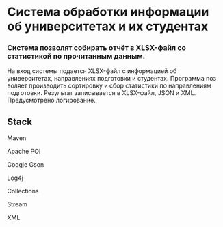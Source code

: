 # Cистема обработки информации об университетах и их студентах

### Система позволят собирать отчёт в XLSX-файл со статистикой по прочитанным данным.

На вход системы подается XLSX-файл с информацией об университетах, направлениях подготовки и студентах. Программа поз
воляет производить сортировку и сбор статистики по направлениям подготовки. Результат записывается в XLSX-файл, JSON и 
XML. Предусмотрено логирование.



## Stack
Maven 

Apache POI

Google Gson

Log4j

Collections

Stream

XML
